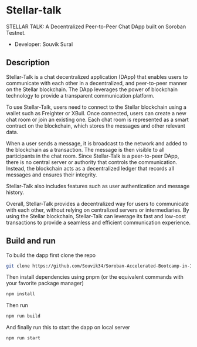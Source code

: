 # Stellar-talk

STELLAR TALK: A Decentralized Peer-to-Peer Chat DApp built on Soroban Testnet.
- Developer: Souvik Sural

## Description

Stellar-Talk is a chat decentralized application (DApp) that enables users to communicate with each other in a decentralized, and peer-to-peer manner on the Stellar blockchain. The DApp leverages the power of blockchain technology to provide a transparent communication platform.

To use Stellar-Talk, users need to connect to the Stellar blockchain using a wallet such as Freighter or XBull. Once connected, users can create a new chat room or join an existing one. Each chat room is represented as a smart contract on the blockchain, which stores the messages and other relevant data.

When a user sends a message, it is broadcast to the network and added to the blockchain as a transaction. The message is then visible to all participants in the chat room. Since Stellar-Talk is a peer-to-peer DApp, there is no central server or authority that controls the communication. Instead, the blockchain acts as a decentralized ledger that records all messages and ensures their integrity.

Stellar-Talk also includes features such as user authentication and message history.

Overall, Stellar-Talk provides a decentralized way for users to communicate with each other, without relying on centralized servers or intermediaries. By using the Stellar blockchain, Stellar-Talk can leverage its fast and low-cost transactions to provide a seamless and efficient communication experience.



## Build and run

To build the dapp first clone the repo

```bash
git clone https://github.com/Souvik34/Soroban-Accelerated-Bootcamp-in-India-Final-Project
```

Then install dependencies using pnpm (or the equivalent commands with your favorite package manager)
```bash
npm install
```

Then run

```bash 
npm run build
```

And finally run this to start the dapp on local server
```bash
npm run start
```
